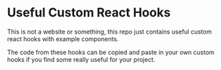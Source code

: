 # Useful Custom React Hooks

This is not a website or something,
this repo just contains useful custom react hooks with example components.

The code from these hooks can be copied and paste in your own custom hooks if you find some really useful for your project.
